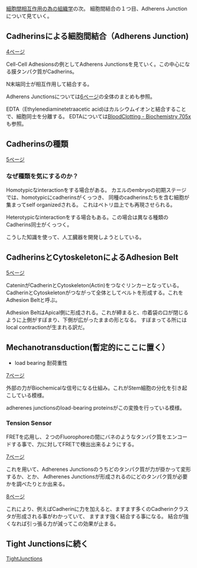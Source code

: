[細胞間相互作用の為の組織学](%E7%B4%B0%E8%83%9E%E9%96%93%E7%9B%B8%E4%BA%92%E4%BD%9C%E7%94%A8%E3%81%AE%E7%82%BA%E3%81%AE%E7%B5%84%E7%B9%94%E5%AD%A6)の次。
細胞間結合の１つ目、Adherens Junctionについて見ていく。

## Cadherinsによる細胞間結合（Adherens Junction)

[4ページ](https://karino2.github.io/ImageGallery/CellBiology706x3.html#lg=1&slide=3)

Cell-Cell Adhesionsの例としてAdherens Junctionsを見ていく。この中心になる膜タンパク質がCadherins。

N末端同士が相互作用して結合する。

Adherens Junctionsについては[6ページ](https://karino2.github.io/ImageGallery/CellBiology706x3.html#lg=1&slide=5)の全体のまとめも参照。

EDTA（Ethylenediaminetetraacetic acid)はカルシウムイオンと結合することで、細胞同士を分離する。
EDTAについては[BloodClotting - Biochemistry 705x](https://karino2.github.io/Biochemistry705x/BloodClotting)も参照。

## Cadherinsの種類

[5ページ](https://karino2.github.io/ImageGallery/CellBiology706x3.html#lg=1&slide=4)

### なぜ種類を気にするのか？

Homotypicなinteractionをする場合がある。
カエルのembryoの初期ステージでは、homotypicにcadherinsがくっつき、
同種のcadherinsたちを含む細胞が集まってself organizedされる。
これはペトリ皿上でも再現させられる。

Heterotypicなinteractionをする場合もある。この場合は異なる種類のCadherins同士がくっつく。

こうした知識を使って、人工臓器を開発しようとしている。

## CadherinsとCytoskeletonによるAdhesion Belt

[5ページ](https://karino2.github.io/ImageGallery/CellBiology706x3.html#lg=1&slide=4)

CateninがCadherinとCytoskeleton(Actin)をつなぐリンカーとなっている。
CadherinとCytoskeletonがつながって全体としてベルトを形成する。これをAdhesion Beltと呼ぶ。

Adhesion BeltはApical側に形成される。これが締まると、巾着袋の口が閉じるように上側がすぼまり、下側が広がったままの形となる。
すぼまってる所にはlocal contractionが生まれる訳だ。

## Mechanotransduction(暫定的にここに置く）

- load bearing 耐荷重性

[7ページ](https://karino2.github.io/ImageGallery/CellBiology706x3.html#lg=1&slide=6)

外部の力がBiochemicalな信号になる仕組み。これがStem細胞の分化を引き起こしている模様。

adherenes junctionsのload-bearing proteinsがこの変換を行っている模様。

### Tension Sensor

FRETを応用し、２つのFluorophoreの間にバネのようなタンパク質をエンコードする事で、力に対してFRETで検出出来るようにする。

[7ページ](https://karino2.github.io/ImageGallery/CellBiology706x3.html#lg=1&slide=6)

これを用いて、Adherenes Junctionsのうちどのタンパク質が力が掛かって変形するか、とか、
Adherenes Junctionsが形成されるのにどのタンパク質が必要かを調べたりとか出来る。

[8ページ](https://karino2.github.io/ImageGallery/CellBiology706x3.html#lg=1&slide=7)

これにより、例えばCadherinに力を加えると、ますます多くのCadherinクラスタが形成される事がわかっていて、
ますます強く結合する事になる。
結合が強くなれば引っ張る力が減ってこの効果が止まる。

## Tight Junctionsに続く

[TightJunctions](TightJunctions)